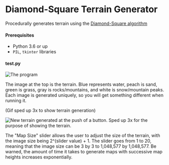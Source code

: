 
# Diamond-Square Terrain Generator
Procedurally generates terrain using the [Diamond-Square algorithm](https://en.wikipedia.org/wiki/Diamond-square_algorithm)


#### Prerequisites
 * Python 3.6 or up
 * `PIL`, `tkinter` libraries

#### test.py

![The program](https://i.imgur.com/AvF9ThV.png)

The image at the top is the terrain. Blue represents water, peach is sand, green is grass, gray is rocks/mountains, and white is snow/mountain peaks. Each image is generated uniquely, so you will get something different when running it. 

(Gif sped up 3x to show terrain generation)

![New terrain generated at the push of a button. Sped up 3x for the purpose of showing the terrain.](https://i.ibb.co/grNc2Gg/button2.gif)

The "Map Size" slider allows the user to adjust the size of the terrain, with the image size being 2^(slider value) + 1. The slider goes from 1 to 20, meaning that the image size can be 3 by 3 to 1,048,577 by 1,048,577. Be warned, the amount of time it takes to generate maps with successive map heights increases exponentially. 
